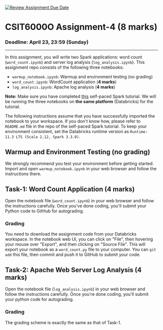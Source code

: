 [![Review Assignment Due Date](https://classroom.github.com/assets/deadline-readme-button-24ddc0f5d75046c5622901739e7c5dd533143b0c8e959d652212380cedb1ea36.svg)](https://classroom.github.com/a/2cBNfBpx)
# CSIT6000O Assignment-4 (8 marks)

### Deadline: April 23, 23:59 (Sunday)
---

In this assignment, you will write two Spark applications: word count (`word_count.ipynb`) and server log analysis (`log_analysis.ipynb`). This assignment repo consists of the following three notebooks:

* `warmup_notebook.ipynb`: Warmup and environment testing (no grading)
* `word_count.ipynb`: WordCount application (**4 marks**)
* `log_analysis.ipynb`: Apache log analysis (**4 marks**)

**Note:** Make sure you have completed [this](https://classroom.github.com/a/T7M6DUYp) self-paced Spark tutorial. We will be running the three notebooks on **the same platform** (Databricks) for the tutorial.

The following instructions assume that you have successfully imported the notebook to your workspace. If you don't know how, please refer to `README.md` file in the repo of the self-paced Spark tutorial. To keep your environment consistent, set the Databricks runtime version as `Runtime: 11.3 LTS (Scala 2.12, Spark 3.3.0)`.

## Warmup and Environment Testing (**no grading**)

We strongly recommend you test your environment before getting started. Import and open `warmup_notebook.ipynb` in your web browser and follow the instructions there.

## Task-1: Word Count Application (**4 marks**)

Open the notebook file (`word_count.ipynb`) in your web browser and follow the instructions carefully. Once you've done coding, you'll submit your Python code to GitHub for autograding.

### Grading

You need to download the assignment code from your Databricks workspace. In the notebook web UI, you can click on "File", then hovering your mouse over "Export", and then clicking on "Source File". This will export your notebook as a `word_count.py` file to your computer. You can `git add` this file, then commit and push it to GitHub to submit your code.

## Task-2: Apache Web Server Log Analysis (**4 marks**)

Open the notebook file (`log_analysis.ipynb`) in your web browser and follow the instructions carefully. Once you're done coding, you'll submit your python code for autograding.

### Grading

The grading scheme is exactly the same as that of Task-1.
